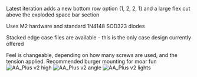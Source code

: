 Latest iteration adds a new bottom row option (1, 2, 2, 1) and a large flex cut above the exploded space bar section

Uses M2 hardware and standard 1N4148 SOD323 diodes

Stacked edge case files are available - this is the only case design currently offered

Feel is changeable, depending on how many screws are used, and the tension applied. Recommended burger mounting for moar fun
![AA_Plus v2 high](https://user-images.githubusercontent.com/69826495/163284851-4e1e5096-990a-4774-a731-bbc46073c6aa.jpg)
![AA_Plus v2 angle](https://user-images.githubusercontent.com/69826495/163284863-db19648b-e60c-46e3-86d4-a223c2035fd7.JPG)
![AA_Plus v2 lights](https://user-images.githubusercontent.com/69826495/163284869-7f7f8d73-4db2-46bc-86d3-8177039e06ae.jpg)
